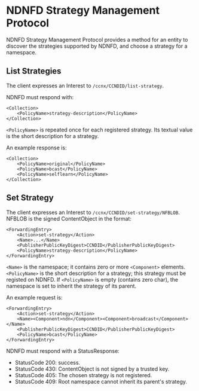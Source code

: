 # NDNFD Strategy Management Protocol

NDNFD Strategy Management Protocol provides a method for an entity to discover the strategies supported by NDNFD, and choose a strategy for a namespace.

## List Strategies

The client expresses an Interest to `/ccnx/CCNDID/list-strategy`.

NDNFD must respond with:

	<Collection>
		<PolicyName>strategy-description</PolicyName>
	</Collection>

`<PolicyName>` is repeated once for each registered strategy. Its textual value is the short description for a strategy.

An example response is:

	<Collection>
		<PolicyName>original</PolicyName>
		<PolicyName>bcast</PolicyName>
		<PolicyName>selflearn</PolicyName>
	</Collection>

## Set Strategy

The client expresses an Interest to `/ccnx/CCNDID/set-strategy/NFBLOB`. NFBLOB is the signed ContentObject in the format:

	<ForwardingEntry>
		<Action>set-strategy</Action>
		<Name>...</Name>
		<PublisherPublicKeyDigest>CCNDID</PublisherPublicKeyDigest>
		<PolicyName>strategy-description</PolicyName>
	</ForwardingEntry>

`<Name>` is the namespace; it contains zero or more `<Component>` elements. `<PolicyName>` is the short description for a strategy; this strategy must be registed on NDNFD. If `<PolicyName>` is empty (contains zero char), the namespace is set to inherit the strategy of its parent.

An example request is:

	<ForwardingEntry>
		<Action>set-strategy</Action>
		<Name><Component>ndn</Component><Component>broadcast</Component></Name>
		<PublisherPublicKeyDigest>CCNDID</PublisherPublicKeyDigest>
		<PolicyName>bcast</PolicyName>
	</ForwardingEntry>

NDNFD must respond with a StatusResponse:

* StatusCode 200: success.
* StatusCode 430: ContentObject is not signed by a trusted key.
* StatusCode 405: The chosen strategy is not registered.
* StatusCode 409: Root namespace cannot inherit its parent's strategy.


